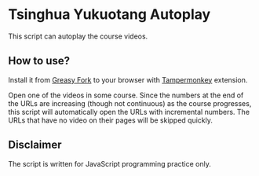 # Tsinghua Yukuotang Autoplay

This script can autoplay the course videos.

## How to use?

Install it from [Greasy Fork](https://greasyfork.org/zh-CN/scripts/422349-tsinghua-yuketang-autoplay) to your browser with [Tampermonkey](https://www.tampermonkey.net/) extension.

Open one of the videos in some course. Since the numbers at the end of the URLs are increasing (though not continuous) as the course progresses, this script will automatically open the URLs with incremental numbers. The URLs that have no video on their pages will be skipped quickly.

## Disclaimer

The script is written for JavaScript programming practice only.
